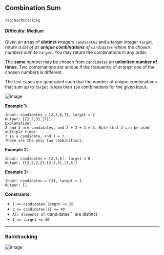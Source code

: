 ## Combination Sum

```Tag```: ```Backtracking```

#### Difficulty: Medium

Given an array of __distinct__ integers ```candidates``` and a target integer ```target```, return _a list of all __unique combinations__ of ```candidates``` where the chosen numbers sum to ```target```_. You may return the combinations in any order.

The __same__ number may be chosen from ```candidates``` an __unlimited number of times__. Two combinations are unique if the frequency of at least one of the chosen numbers is different.

The test cases are generated such that the number of unique combinations that sum up to ```target``` is less than ```150``` combinations for the given input.

![image](https://user-images.githubusercontent.com/35042430/218562455-4c0b1d0a-9603-4241-bab3-af11e94d600d.png)

__Example 1:__
```
Input: candidates = [2,3,6,7], target = 7
Output: [[2,2,3],[7]]
Explanation:
2 and 3 are candidates, and 2 + 2 + 3 = 7. Note that 2 can be used multiple times.
7 is a candidate, and 7 = 7.
These are the only two combinations.
```

__Example 2:__
```
Input: candidates = [2,3,5], target = 8
Output: [[2,2,2,2],[2,3,3],[3,5]]
```

__Example 3:__
```
Input: candidates = [2], target = 1
Output: []
```

__Constraints:__

- ```1 <= candidates.length <= 30```
- ```2 <= candidates[i] <= 40```
- ```All elements of ```candidates``` are distinct.
- ```1 <= target <= 40```

---

### Backtracking

![image](https://leetcode.com/problems/combination-sum/solutions/824635/Figures/39/39_exploration_tree.png)

```Python

```

